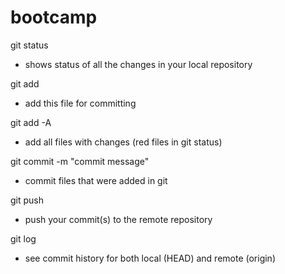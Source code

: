 # bootcamp


git status
- shows status of all the changes in your local repository

git add <filepath>
- add this file for committing

git add -A
- add all files with changes (red files in git status)

git commit -m "commit message"
- commit files that were added in git

git push 
- push your commit(s) to the remote repository

git log
- see commit history for both local (HEAD) and remote (origin)